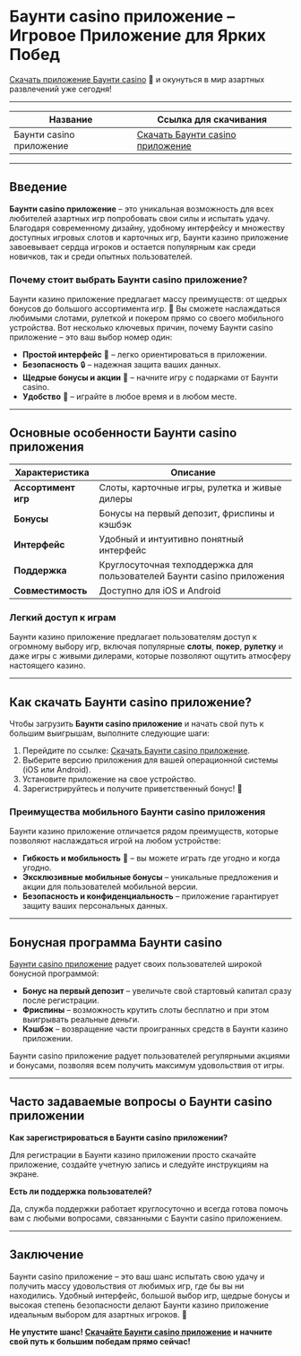 # Баунти casino приложение – Игровое Приложение для Ярких Побед

[Скачать приложение Баунти casino](https://bounty-casino.de/BOVK) 🎰 и окунуться в мир азартных развлечений уже сегодня!

---

| **Название**                  | **Ссылка для скачивания**                              |
|-------------------------------|--------------------------------------------------------|
| Баунти casino приложение      | [Скачать Баунти casino приложение](https://bounty-casino.de/BOVK) |

---

## Введение

**Баунти casino приложение** – это уникальная возможность для всех любителей азартных игр попробовать свои силы и испытать удачу. Благодаря современному дизайну, удобному интерфейсу и множеству доступных игровых слотов и карточных игр, Баунти казино приложение завоевывает сердца игроков и остается популярным как среди новичков, так и среди опытных пользователей. 

### Почему стоит выбрать Баунти casino приложение?

Баунти казино приложение предлагает массу преимуществ: от щедрых бонусов до большого ассортимента игр. 🎲 Вы сможете наслаждаться любимыми слотами, рулеткой и покером прямо со своего мобильного устройства. Вот несколько ключевых причин, почему Баунти casino приложение – это ваш выбор номер один:

- **Простой интерфейс** 🎨 – легко ориентироваться в приложении.
- **Безопасность** 🔒 – надежная защита ваших данных.
- **Щедрые бонусы и акции** 🎁 – начните игру с подарками от Баунти casino.
- **Удобство** 📱 – играйте в любое время и в любом месте.

---

## Основные особенности Баунти casino приложения

| Характеристика                         | Описание                                                                         |
|---------------------------------------|----------------------------------------------------------------------------------|
| **Ассортимент игр**                   | Слоты, карточные игры, рулетка и живые дилеры                                    |
| **Бонусы**                            | Бонусы на первый депозит, фриспины и кэшбэк                                      |
| **Интерфейс**                         | Удобный и интуитивно понятный интерфейс                                          |
| **Поддержка**                         | Круглосуточная техподдержка для пользователей Баунти casino приложения          |
| **Совместимость**                     | Доступно для iOS и Android                                                      |

### Легкий доступ к играм

Баунти казино приложение предлагает пользователям доступ к огромному выбору игр, включая популярные **слоты**, **покер**, **рулетку** и даже игры с живыми дилерами, которые позволяют ощутить атмосферу настоящего казино. 

---

## Как скачать Баунти casino приложение?

Чтобы загрузить **Баунти casino приложение** и начать свой путь к большим выигрышам, выполните следующие шаги:

1. Перейдите по ссылке: [Скачать Баунти casino приложение](https://bounty-casino.de/BOVK).
2. Выберите версию приложения для вашей операционной системы (iOS или Android).
3. Установите приложение на свое устройство.
4. Зарегистрируйтесь и получите приветственный бонус! 🎉

### Преимущества мобильного Баунти casino приложения

Баунти казино приложение отличается рядом преимуществ, которые позволяют наслаждаться игрой на любом устройстве:

- **Гибкость и мобильность** 📲 – вы можете играть где угодно и когда угодно.
- **Эксклюзивные мобильные бонусы** – уникальные предложения и акции для пользователей мобильной версии.
- **Безопасность и конфиденциальность** – приложение гарантирует защиту ваших персональных данных.

---

## Бонусная программа Баунти casino

[Баунти casino приложение](https://bounty-casino.de/BOVK) радует своих пользователей широкой бонусной программой:

- **Бонус на первый депозит** – увеличьте свой стартовый капитал сразу после регистрации.
- **Фриспины** – возможность крутить слоты бесплатно и при этом выигрывать реальные деньги.
- **Кэшбэк** – возвращение части проигранных средств в Баунти казино приложении.

Баунти casino приложение радует пользователей регулярными акциями и бонусами, позволяя всем получить максимум удовольствия от игры. 

---

## Часто задаваемые вопросы о Баунти casino приложении

**Как зарегистрироваться в Баунти casino приложении?**

Для регистрации в Баунти казино приложении просто скачайте приложение, создайте учетную запись и следуйте инструкциям на экране.

**Есть ли поддержка пользователей?**

Да, служба поддержки работает круглосуточно и всегда готова помочь вам с любыми вопросами, связанными с Баунти casino приложением.

---

## Заключение

Баунти casino приложение – это ваш шанс испытать свою удачу и получить массу удовольствия от любимых игр, где бы вы ни находились. Удобный интерфейс, большой выбор игр, щедрые бонусы и высокая степень безопасности делают Баунти казино приложение идеальным выбором для азартных игроков. 🎰

**Не упустите шанс! [Скачайте Баунти casino приложение](https://bounty-casino.de/BOVK) и начните свой путь к большим победам прямо сейчас!**
